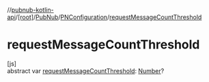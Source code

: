 //[pubnub-kotlin-api](../../../../index.md)/[[root]](../../index.md)/[PubNub](../index.md)/[PNConfiguration](index.md)/[requestMessageCountThreshold](request-message-count-threshold.md)

# requestMessageCountThreshold

[js]\
abstract var [requestMessageCountThreshold](request-message-count-threshold.md): [Number](https://kotlinlang.org/api/core/kotlin-stdlib/kotlin/-number/index.html)?
